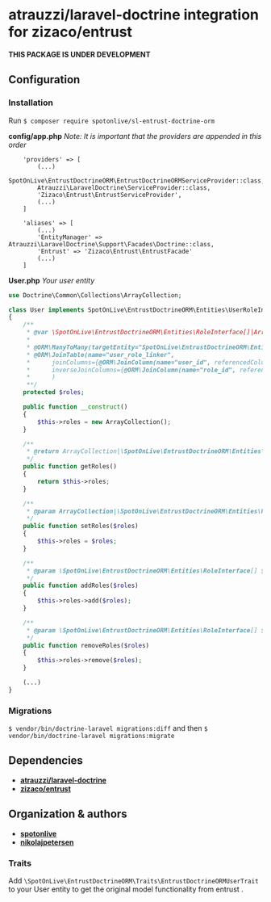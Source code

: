 # atrauzzi/laravel-doctrine integration for zizaco/entrust

**THIS PACKAGE IS UNDER DEVELOPMENT**

## Configuration

### Installation
Run `$ composer require spotonlive/sl-entrust-doctrine-orm`

**config/app.php**
*Note: It is important that the providers are appended in this order*
```
    'providers' => [
	    (...)
		SpotOnLive\EntrustDoctrineORM\EntrustDoctrineORMServiceProvider::class,
		Atrauzzi\LaravelDoctrine\ServiceProvider::class,
        'Zizaco\Entrust\EntrustServiceProvider',
	    (...)
	]

    'aliases' => [
	    (...)
        'EntityManager' => Atrauzzi\LaravelDoctrine\Support\Facades\Doctrine::class,
        'Entrust' => 'Zizaco\Entrust\EntrustFacade'
	    (...)
	]
```

**User.php**
*Your user entity*
```php
use Doctrine\Common\Collections\ArrayCollection;

class User implements SpotOnLive\EntrustDoctrineORM\Entities\UserRoleInterface
{
    /**
     * @var \SpotOnLive\EntrustDoctrineORM\Entities\RoleInterface[]|ArrayCollection
     *
     * @ORM\ManyToMany(targetEntity="SpotOnLive\EntrustDoctrineORM\Entities\Role")
     * @ORM\JoinTable(name="user_role_linker",
     *      joinColumns={@ORM\JoinColumn(name="user_id", referencedColumnName="id")},
     *      inverseJoinColumns={@ORM\JoinColumn(name="role_id", referencedColumnName="id", unique=true)}
     *      )
     **/
    protected $roles;

    public function __construct()
    {
        $this->roles = new ArrayCollection();
    }

    /**
     * @return ArrayCollection|\SpotOnLive\EntrustDoctrineORM\Entities\RoleInterface[]
     */
    public function getRoles()
    {
        return $this->roles;
    }

    /**
     * @param ArrayCollection|\SpotOnLive\EntrustDoctrineORM\Entities\RoleInterface[] $roles
     */
    public function setRoles($roles)
    {
        $this->roles = $roles;
    }

    /**
     * @param \SpotOnLive\EntrustDoctrineORM\Entities\RoleInterface[] $roles
     */
    public function addRoles($roles)
    {
        $this->roles->add($roles);
    }

    /**
     * @param \SpotOnLive\EntrustDoctrineORM\Entities\RoleInterface[] $roles
     */
    public function removeRoles($roles)
    {
        $this->roles->remove($roles);
    }

    (...)
}
```

### Migrations

`$ vendor/bin/doctrine-laravel migrations:diff` and then
`$ vendor/bin/doctrine-laravel migrations:migrate`

## Dependencies
* [**atrauzzi/laravel-doctrine**](https://github.com/atrauzzi/laravel-doctrine)
* [**zizaco/entrust**](https://github.com/Zizaco/entrust)

## Organization & authors
* [**spotonlive**](https://github.com/spotonlive)
* [**nikolajpetersen**](https://github.com/Nikolajpetersen)


### Traits
Add `\SpotOnLive\EntrustDoctrineORM\Traits\EntrustDoctrineORMUserTrait` to your User entity to get the original model functionality from entrust .